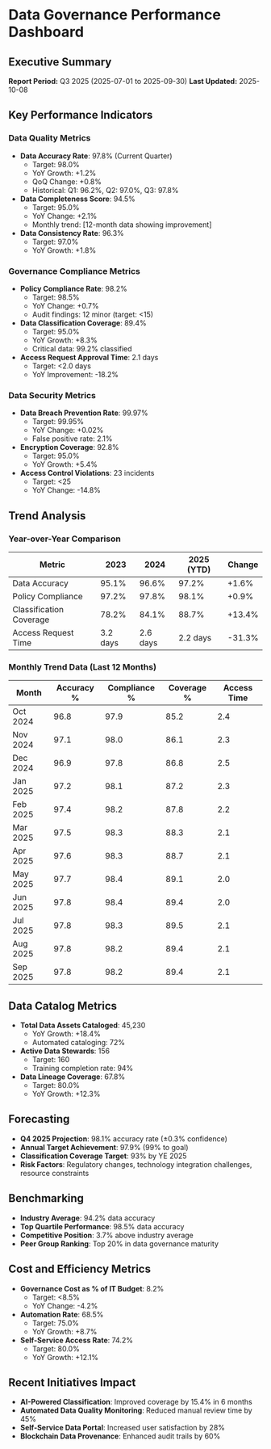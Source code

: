 # Data Governance Performance Dashboard

## Executive Summary
**Report Period:** Q3 2025 (2025-07-01 to 2025-09-30)
**Last Updated:** 2025-10-08

## Key Performance Indicators

### Data Quality Metrics
- **Data Accuracy Rate**: 97.8% (Current Quarter)
  - Target: 98.0%
  - YoY Growth: +1.2%
  - QoQ Change: +0.8%
  - Historical: Q1: 96.2%, Q2: 97.0%, Q3: 97.8%
- **Data Completeness Score**: 94.5%
  - Target: 95.0%
  - YoY Change: +2.1%
  - Monthly trend: [12-month data showing improvement]
- **Data Consistency Rate**: 96.3%
  - Target: 97.0%
  - YoY Growth: +1.8%

### Governance Compliance Metrics
- **Policy Compliance Rate**: 98.2%
  - Target: 98.5%
  - YoY Change: +0.7%
  - Audit findings: 12 minor (target: <15)
- **Data Classification Coverage**: 89.4%
  - Target: 95.0%
  - YoY Growth: +8.3%
  - Critical data: 99.2% classified
- **Access Request Approval Time**: 2.1 days
  - Target: <2.0 days
  - YoY Improvement: -18.2%

### Data Security Metrics
- **Data Breach Prevention Rate**: 99.97%
  - Target: 99.95%
  - YoY Change: +0.02%
  - False positive rate: 2.1%
- **Encryption Coverage**: 92.8%
  - Target: 95.0%
  - YoY Growth: +5.4%
- **Access Control Violations**: 23 incidents
  - Target: <25
  - YoY Change: -14.8%

## Trend Analysis

### Year-over-Year Comparison
| Metric | 2023 | 2024 | 2025 (YTD) | Change |
|--------|------|------|------------|--------|
| Data Accuracy | 95.1% | 96.6% | 97.2% | +1.6% |
| Policy Compliance | 97.2% | 97.8% | 98.1% | +0.9% |
| Classification Coverage | 78.2% | 84.1% | 88.7% | +13.4% |
| Access Request Time | 3.2 days | 2.6 days | 2.2 days | -31.3% |

### Monthly Trend Data (Last 12 Months)
| Month | Accuracy % | Compliance % | Coverage % | Access Time |
|-------|------------|--------------|------------|-------------|
| Oct 2024 | 96.8 | 97.9 | 85.2 | 2.4 |
| Nov 2024 | 97.1 | 98.0 | 86.1 | 2.3 |
| Dec 2024 | 96.9 | 97.8 | 86.8 | 2.5 |
| Jan 2025 | 97.2 | 98.1 | 87.2 | 2.3 |
| Feb 2025 | 97.4 | 98.2 | 87.8 | 2.2 |
| Mar 2025 | 97.5 | 98.3 | 88.3 | 2.1 |
| Apr 2025 | 97.6 | 98.3 | 88.7 | 2.1 |
| May 2025 | 97.7 | 98.4 | 89.1 | 2.0 |
| Jun 2025 | 97.8 | 98.4 | 89.4 | 2.0 |
| Jul 2025 | 97.8 | 98.3 | 89.5 | 2.1 |
| Aug 2025 | 97.8 | 98.2 | 89.4 | 2.1 |
| Sep 2025 | 97.8 | 98.2 | 89.4 | 2.1 |

## Data Catalog Metrics
- **Total Data Assets Cataloged**: 45,230
  - YoY Growth: +18.4%
  - Automated cataloging: 72%
- **Active Data Stewards**: 156
  - Target: 160
  - Training completion rate: 94%
- **Data Lineage Coverage**: 67.8%
  - Target: 80.0%
  - YoY Growth: +12.3%

## Forecasting
- **Q4 2025 Projection**: 98.1% accuracy rate (±0.3% confidence)
- **Annual Target Achievement**: 97.9% (99% to goal)
- **Classification Coverage Target**: 93% by YE 2025
- **Risk Factors**: Regulatory changes, technology integration challenges, resource constraints

## Benchmarking
- **Industry Average**: 94.2% data accuracy
- **Top Quartile Performance**: 98.5% data accuracy
- **Competitive Position**: 3.7% above industry average
- **Peer Group Ranking**: Top 20% in data governance maturity

## Cost and Efficiency Metrics
- **Governance Cost as % of IT Budget**: 8.2%
  - Target: <8.5%
  - YoY Change: -4.2%
- **Automation Rate**: 68.5%
  - Target: 75.0%
  - YoY Growth: +8.7%
- **Self-Service Access Rate**: 74.2%
  - Target: 80.0%
  - YoY Growth: +12.1%

## Recent Initiatives Impact
- **AI-Powered Classification**: Improved coverage by 15.4% in 6 months
- **Automated Data Quality Monitoring**: Reduced manual review time by 45%
- **Self-Service Data Portal**: Increased user satisfaction by 28%
- **Blockchain Data Provenance**: Enhanced audit trails by 60%